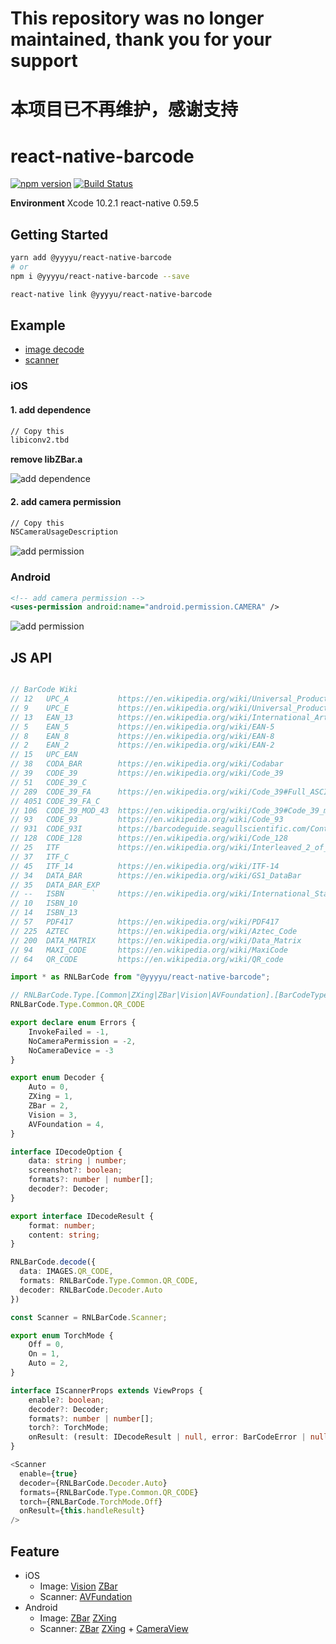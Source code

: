 # This repository was no longer maintained, thank you for your support
# 本项目已不再维护，感谢支持

# react-native-barcode

[![npm version](https://badge.fury.io/js/%40yyyyu%2Freact-native-barcode.svg)](https://www.npmjs.com/package/@yyyyu/react-native-barcode) [![Build Status](https://travis-ci.org/yyyyu/react-native-barcode.svg?branch=master)](https://travis-ci.org/yyyyu/react-native-barcode)

**Environment**
Xcode 10.2.1
react-native 0.59.5

## Getting Started

```bash
yarn add @yyyyu/react-native-barcode
# or
npm i @yyyyu/react-native-barcode --save
```

```bash
react-native link @yyyyu/react-native-barcode
```

## Example

- [image decode](example/Decoder.js)
- [scanner](example/Scanner.js)

### iOS

#### 1. add dependence

```txt
// Copy this
libiconv2.tbd
```

**remove libZBar.a**

![add dependence](doc/images/ios_dependence.png)

#### 2. add camera permission

```txt
// Copy this
NSCameraUsageDescription
```

![add permission](doc/images/ios_permission.png)

### Android

```xml
<!-- add camera permission -->
<uses-permission android:name="android.permission.CAMERA" />
```

![add permission](doc/images/android_permission.png)

## JS API

```typescript

// BarCode Wiki
// 12   UPC_A           https://en.wikipedia.org/wiki/Universal_Product_Code
// 9    UPC_E           https://en.wikipedia.org/wiki/Universal_Product_Code#UPC-E
// 13   EAN_13          https://en.wikipedia.org/wiki/International_Article_Number
// 5    EAN_5           https://en.wikipedia.org/wiki/EAN-5
// 8    EAN_8           https://en.wikipedia.org/wiki/EAN-8
// 2    EAN_2           https://en.wikipedia.org/wiki/EAN-2
// 15   UPC_EAN
// 38   CODA_BAR        https://en.wikipedia.org/wiki/Codabar
// 39   CODE_39         https://en.wikipedia.org/wiki/Code_39
// 51   CODE_39_C
// 289  CODE_39_FA      https://en.wikipedia.org/wiki/Code_39#Full_ASCII_Code_39
// 4051 CODE_39_FA_C
// 106  CODE_39_MOD_43  https://en.wikipedia.org/wiki/Code_39#Code_39_mod_43
// 93   CODE_93         https://en.wikipedia.org/wiki/Code_93
// 931  CODE_93I        https://barcodeguide.seagullscientific.com/Content/Symbologies/Code_93i.htm
// 128  CODE_128        https://en.wikipedia.org/wiki/Code_128
// 25   ITF             https://en.wikipedia.org/wiki/Interleaved_2_of_5
// 37   ITF_C
// 45   ITF_14          https://en.wikipedia.org/wiki/ITF-14
// 34   DATA_BAR        https://en.wikipedia.org/wiki/GS1_DataBar
// 35   DATA_BAR_EXP
// --   ISBN      `     https://en.wikipedia.org/wiki/International_Standard_Book_Number
// 10   ISBN_10
// 14   ISBN_13
// 57   PDF417          https://en.wikipedia.org/wiki/PDF417
// 225  AZTEC           https://en.wikipedia.org/wiki/Aztec_Code
// 200  DATA_MATRIX     https://en.wikipedia.org/wiki/Data_Matrix
// 94   MAXI_CODE       https://en.wikipedia.org/wiki/MaxiCode
// 64   QR_CODE         https://en.wikipedia.org/wiki/QR_code

import * as RNLBarCode from "@yyyyu/react-native-barcode";

// RNLBarCode.Type.[Common|ZXing|ZBar|Vision|AVFoundation].[BarCodeType]
RNLBarCode.Type.Common.QR_CODE

export declare enum Errors {
    InvokeFailed = -1,
    NoCameraPermission = -2,
    NoCameraDevice = -3
}

export enum Decoder {
    Auto = 0,
    ZXing = 1,
    ZBar = 2,
    Vision = 3,
    AVFoundation = 4,
}

interface IDecodeOption {
    data: string | number;
    screenshot?: boolean;
    formats?: number | number[];
    decoder?: Decoder;
}

export interface IDecodeResult {
    format: number;
    content: string;
}

RNLBarCode.decode({
  data: IMAGES.QR_CODE,
  formats: RNLBarCode.Type.Common.QR_CODE,
  decoder: RNLBarCode.Decoder.Auto
})

const Scanner = RNLBarCode.Scanner;

export enum TorchMode {
    Off = 0,
    On = 1,
    Auto = 2,
}

interface IScannerProps extends ViewProps {
    enable?: boolean;
    decoder?: Decoder;
    formats?: number | number[];
    torch?: TorchMode;
    onResult: (result: IDecodeResult | null, error: BarCodeError | null) => void;
}

<Scanner
  enable={true}
  decoder={RNLBarCode.Decoder.Auto}
  formats={RNLBarCode.Type.Common.QR_CODE}
  torch={RNLBarCode.TorchMode.Off}
  onResult={this.handleResult}
/>

```

## Feature

- iOS
  - Image: [Vision](https://developer.apple.com/documentation/vision) [ZBar](http://zbar.sourceforge.net/)
  - Scanner: [AVFundation](https://developer.apple.com/av-foundation/)
- Android
  - Image: [ZBar](http://zbar.sourceforge.net/) [ZXing](https://github.com/zxing/zxing)
  - Scanner: [ZBar](http://zbar.sourceforge.net/) [ZXing](https://github.com/zxing/zxing) + [CameraView](https://github.com/natario1/CameraView)
